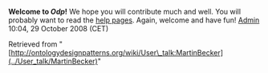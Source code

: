 __Welcome to _Odp_!__ We hope you will contribute much and well. 
You will probably want to read the [help pages](http://ontologydesignpatterns.org/wiki/Help:Contents "Help:Contents"). Again, welcome and have fun! [Admin](http://ontologydesignpatterns.org/wiki/index.php?title=User:Admin&action=edit&redlink=1 "User:Admin (not yet written)") 10:04, 29 October 2008 (CET)





Retrieved from "[http://ontologydesignpatterns.org/wiki/User\_talk:MartinBecker](../User_talk/MartinBecker)"